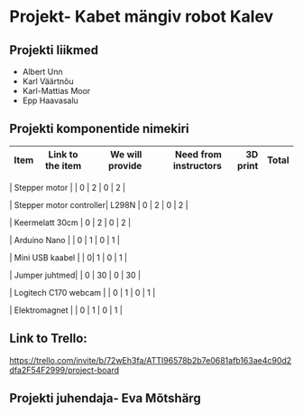 # Projekt- Kabet mängiv robot Kalev

## Projekti liikmed

* Albert Unn
* Karl Väärtnõu
* Karl-Mattias Moor 
* Epp Haavasalu


## Projekti komponentide nimekiri

| Item | Link to the item | We will provide | Need from instructors | 3D print | Total |
| ---- | ---------------- | --------------: | --------------------: | -------: | :---: |

| Stepper motor | | 0 | 2 | 0  | 2 |

| Stepper motor controller| L298N | 0 | 2 | 0 | 2 |

| Keermelatt 30cm | 0 | 2 | 0  | 2 |

| Arduino Nano | | 0 | 1 | 0 | 1 |

| Mini USB kaabel | | 0| 1 | 0 | 1 |

| Jumper juhtmed| | 0  | 30 | 0 | 30 |

| Logitech C170 webcam | | 0 | 1 | 0 | 1 |

| Elektromagnet | | 0 | 1 | 0 | 1 |

## Link to Trello:
https://trello.com/invite/b/72wEh3fa/ATTI96578b2b7e0681afb163ae4c90d2dfa2F54F2999/project-board

## Projekti juhendaja- Eva Mõtshärg
